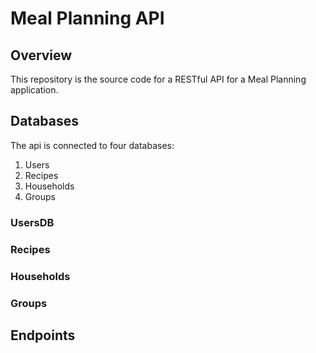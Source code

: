 # Meal Planning API
## Overview
This repository is the source code for a RESTful API for a Meal Planning application.

## Databases
The api is connected to four databases:
1. Users
2. Recipes
3. Households
4. Groups

### UsersDB


### Recipes


### Households


### Groups



## Endpoints
